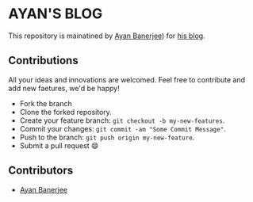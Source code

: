 # AYAN'S BLOG
This repository is mainatined by [Ayan Banerjee](https://github.com/ayan-b)) for [his blog](https://ayan-b.github.io/blog/).

## Contributions
All your ideas and innovations are welcomed. Feel free to contribute and add new faetures, we'd be happy!
* Fork the branch
* Clone the forked repository.
* Create your feature branch: `git checkout -b my-new-features`.
* Commit your changes: `git commit -am "Some Commit Message"`.
* Push to the branch: `git push origin my-new-feature`.
* Submit a pull request :smile:

## Contributors
* [Ayan Banerjee](https://github.com/ayan-b)
